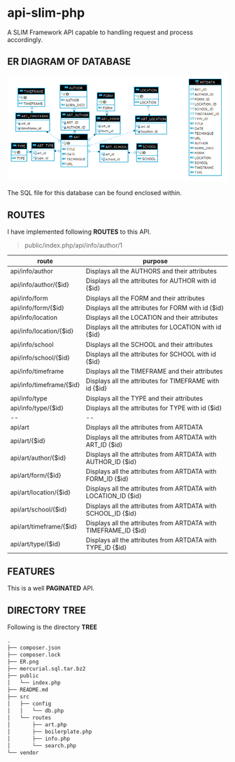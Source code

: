 # api-slim-php

A SLIM Framework API capable to handling request and process accordingly.

## ER DIAGRAM OF DATABASE

![ER DIAGRAM OF DATABASE](ER.PNG)

The SQL file for this database can be found enclosed within.

## ROUTES
I have implemented following 	**ROUTES** to this API.
> public/index.php/api/info/author/1

|route|purpose|
|--|--|
|api/info/author			|Displays all the AUTHORS and their attributes  |
|api/info/author/{$id}		|Displays all the attributes for AUTHOR with id {$id}  |
|api/info/form				|Displays all the FORM and their attributes  |
|api/info/form/{$id}		|Displays all the attributes for FORM with id {$id}    	|
|api/info/location			|Displays all the LOCATION and their attributes  |
|api/info/location/{$id}	|Displays all the attributes for LOCATION with id {$id}    |
|api/info/school			|Displays all the SCHOOL and their attributes  |
|api/info/school/{$id}		|Displays all the attributes for SCHOOL with id {$id}    |
|api/info/timeframe			|Displays all the TIMEFRAME and their attributes  |
|api/info/timeframe/{$id}	|Displays all the attributes for TIMEFRAME with id {$id}    |
|api/info/type				|Displays all the TYPE and their attributes  |
|api/info/type/{$id}		|Displays all the attributes for TYPE with id {$id}    |
|--|--  |
|api/art					|Displays all the attributes from ARTDATA   |
|api/art/{$id}				|Displays all the attributes from ARTDATA with ART_ID {$id}  |
|api/art/author/{$id}		|Displays all the attributes from ARTDATA with AUTHOR_ID {$id} |
|api/art/form/{$id}			|Displays all the attributes from ARTDATA with FORM_ID {$id}    	|
|api/art/location/{$id}		|Displays all the attributes from ARTDATA with LOCATION_ID {$id}  |
|api/art/school/{$id}		|Displays all the attributes from ARTDATA with SCHOOL_ID {$id}   |
|api/art/timeframe/{$id}	|Displays all the attributes from ARTDATA with TIMEFRAME_ID {$id}  |
|api/art/type/{$id}			|Displays all the attributes from ARTDATA with TYPE_ID {$id}    |

## FEATURES

This is a well **PAGINATED** API.
 
## DIRECTORY TREE
 
Following is the directory **TREE**

    .
    ├── composer.json
    ├── composer.lock
    ├── ER.png
    ├── mercurial.sql.tar.bz2
    ├── public
    │   └── index.php
    ├── README.md
    ├── src
    │   ├── config
    │   │   └── db.php
    │   └── routes
    │       ├── art.php
    │       ├── boilerplate.php
    │       ├── info.php
    │       └── search.php
    └── vendor
